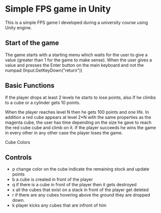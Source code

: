 # Simple FPS game in Unity 
This is a simple FPS game I developed during a university course using Unity engine.


## Start of the game
The game starts with a starting menu which waits for the user to give a value (greater than 1 for the game to make sense). When the user gives a value and presses the Enter button on the main keyboard and not the numpad (Input.GetKeyDown("return"))  

## Basic Functions
If the player drops at least 2 levels he starts to lose points, also
If he climbs to a cube or a cylinder gets 10 points. 

When the player reaches level N then he gets 100 points and one life. In addition 
a red cube appears at level 2*N with the same properties as the magenta cube, 
the user has time depending on the size he gave to reach the red cube 
cube and climb on it. If the player succeeds he wins the game in every other 
in any other case the player loses the game.

Cube Colors

## Controls
- p change color on the cube indicate the remaining stock and update points
- b a cube is created in front of the player
- q if there is a cube in front of the player then it gets destroyed
- x all the cubes that exist on a stack in front of the player get deleted
- r if there are any cubes hovering above the ground they are dropped down.
- k player kicks any cubes that are infront of him
